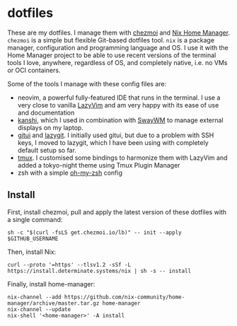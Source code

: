 # dotfiles

These are my dotfiles. I manage them with [chezmoi](https://www.chezmoi.io/) and [Nix Home Manager](https://nix-community.github.io/home-manager/).
`chezmoi` is a simple but flexible Git-based dotfiles tool.
`nix` is a package manager, configuration and programming language and OS. I use it with the Home Manager project to be able to use recent versions of the terminal tools I love, anywhere, regardless of OS, and completely native, i.e. no VMs or OCI containers.

Some of the tools I manage with these config files are:
- neovim, a powerful fully-featured IDE that runs in the terminal. I use a very close to vanilla [LazyVim](http://www.lazyvim.org/) and am very happy with its ease of use and documentation
- [kanshi](https://git.sr.ht/~emersion/kanshi), which I used in combination with [SwayWM](https://swaywm.org/) to manage external displays on my laptop.
- [gitui](https://github.com/extrawurst/gitui) and [lazygit](https://github.com/jesseduffield/lazygit). I initially used gitui, but due to a problem with SSH keys, I moved to lazygit, which I have been using with completely default setup so far.
- [tmux](https://github.com/tmux/tmux/wiki). I customised some bindings to harmonize them with LazyVim and added a tokyo-night theme using Tmux Plugin Manager
- zsh with a simple [oh-my-zsh](https://ohmyz.sh/) config

## Install

First, install chezmoi, pull and apply the latest version of these dotfiles with a single command:
```
sh -c "$(curl -fsLS get.chezmoi.io/lb)" -- init --apply $GITHUB_USERNAME
```

Then, install Nix:
```
curl --proto '=https' --tlsv1.2 -sSf -L https://install.determinate.systems/nix | sh -s -- install
```

Finally, install home-manager:
```
nix-channel --add https://github.com/nix-community/home-manager/archive/master.tar.gz home-manager
nix-channel --update
nix-shell '<home-manager>' -A install
```
